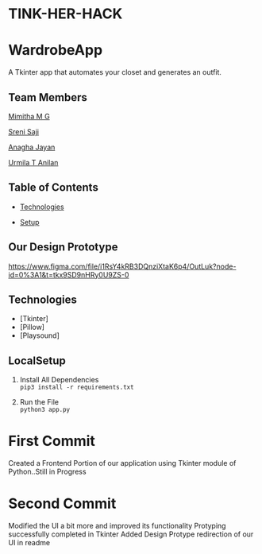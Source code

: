 # TINK-HER-HACK
# WardrobeApp
A Tkinter app that automates your closet and generates an outfit.

## Team Members

[Mimitha M G](https://github.com/Mimithamg)

[Sreni Saji](https://github.com/Sre-n)

[Anagha Jayan](https://github.com/AnaghaJn21)

[Urmila T Anilan](https://github.com/urmila-13)

## Table of Contents

* [Technologies](#Technologies)

* [Setup](#LocalSetup)

## Our Design Prototype

https://www.figma.com/file/i1RsY4kRB3DQnziXtaK6p4/OutLuk?node-id=0%3A1&t=tkx9SD9nHRy0U9ZS-0


## Technologies
* [Tkinter]
* [Pillow]
* [Playsound]

## LocalSetup
1) Install All Dependencies   
`pip3 install -r requirements.txt`

2) Run the File  
`python3 app.py`   


# First Commit
Created a Frontend Portion of our application using Tkinter module of Python..Still in Progress

# Second Commit
Modified the UI a bit more and improved its functionality
Protyping successfully completed in Tkinter
Added Design Protype redirection of our UI in readme
